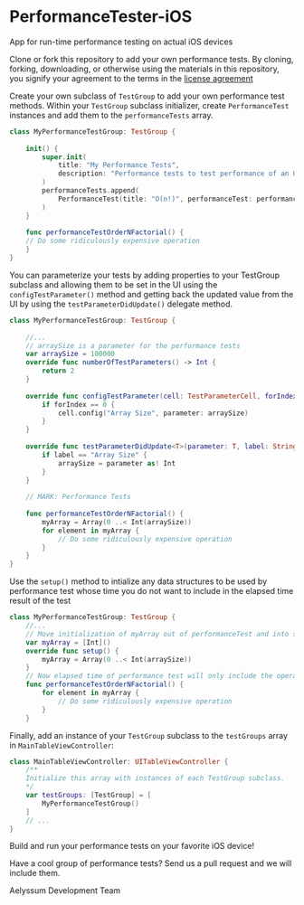# PerformanceTester-iOS
App for run-time performance testing on actual iOS devices

Clone or fork this repository to add your own performance tests.  By cloning, forking, downloading, or otherwise using the materials in this repository, you signify your agreement to the terms in the [license agreement](license.md)

Create your own subclass of `TestGroup` to add your own performance test methods.  Within your `TestGroup` subclass initializer, create `PerformanceTest` instances and add them to the `performanceTests` array.  
```swift
class MyPerformanceTestGroup: TestGroup {
    
    init() {
        super.init(
            title: "My Performance Tests",
            description: "Performance tests to test performance of an O(n!)"
        )
        performanceTests.append(
            PerformanceTest(title: "O(n!)", performanceTest: performanceTestOrderNFactorial)
        )
    }
    
    func performanceTestOrderNFactorial() {
    // Do some ridiculously expensive operation
    }
}
```
You can parameterize your tests by adding properties to your TestGroup subclass and allowing them to be set in the UI using the `configTestParameter()` method and getting back the updated value from the UI by using the `testParameterDidUpdate()` delegate method.
```swift
class MyPerformanceTestGroup: TestGroup {
   
    //...
    // arraySize is a parameter for the performance tests
    var arraySize = 100000
    override func numberOfTestParameters() -> Int {
        return 2
    }
    
    override func configTestParameter(cell: TestParameterCell, forIndex: Int) {
        if forIndex == 0 {
            cell.config("Array Size", parameter: arraySize)
        }
    }
    
    override func testParameterDidUpdate<T>(parameter: T, label: String) {
        if label == "Array Size" {
            arraySize = parameter as! Int
        }
    }
    
    // MARK: Performance Tests
    
    func performanceTestOrderNFactorial() {
        myArray = Array(0 ..< Int(arraySize))
        for element in myArray {
            // Do some ridiculously expensive operation
        }
    }
}
```
Use the `setup()` method to intialize any data structures to be used by performance test whose time you do not want to include in the elapsed time result of the test
```swift
class MyPerformanceTestGroup: TestGroup {
    //...
    // Move initialization of myArray out of performanceTest and into setup
    var myArray = [Int]()
    override func setup() {
        myArray = Array(0 ..< Int(arraySize))
    }
    // Now elapsed time of performance test will only include the operations involved, not the initialization of the array
    func performanceTestOrderNFactorial() {
        for element in myArray {
            // Do some ridiculously expensive operation
        }
    }
```
Finally, add an instance of your `TestGroup` subclass to the `testGroups` array in `MainTableViewController`:
```swift
class MainTableViewController: UITableViewController {
    /**
    Initialize this array with instances of each TestGroup subclass.
    */
    var testGroups: [TestGroup] = [
        MyPerformanceTestGroup()
    ]
    // ...
}
```
Build and run your performance tests on your favorite iOS device!

Have a cool group of performance tests?  Send us a pull request and we will include them.

Aelyssum Development Team
